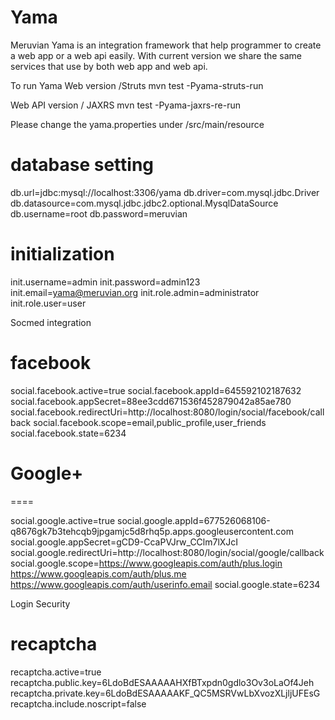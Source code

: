 Yama
====

Meruvian Yama is an integration framework that help programmer to create a web app or a web api easily. With current version we share the same services that use by both web app and web api.

To run Yama
Web version /Struts
mvn test -Pyama-struts-run

Web API version / JAXRS
mvn test -Pyama-jaxrs-re-run

Please change the yama.properties under /src/main/resource
# database setting
db.url=jdbc:mysql://localhost:3306/yama
db.driver=com.mysql.jdbc.Driver
db.datasource=com.mysql.jdbc.jdbc2.optional.MysqlDataSource
db.username=root
db.password=meruvian

# initialization
init.username=admin
init.password=admin123
init.email=yama@meruvian.org
init.role.admin=administrator
init.role.user=user

Socmed integration 
# facebook
social.facebook.active=true
social.facebook.appId=645592102187632
social.facebook.appSecret=88ee3cdd671536f452879042a85ae780
social.facebook.redirectUri=http://localhost:8080/login/social/facebook/callback
social.facebook.scope=email,public_profile,user_friends
social.facebook.state=6234

# Google+
====

social.google.active=true
social.google.appId=677526068106-q8676gk7b3tehcqb9jpgamjc5d8rhq5p.apps.googleusercontent.com
social.google.appSecret=gCD9-CcaPVJrw_CClm7lXJcI
social.google.redirectUri=http://localhost:8080/login/social/google/callback
social.google.scope=https://www.googleapis.com/auth/plus.login https://www.googleapis.com/auth/plus.me https://www.googleapis.com/auth/userinfo.email
social.google.state=6234

Login Security
# recaptcha
recaptcha.active=true
recaptcha.public.key=6LdoBdESAAAAAHXfBTxpdn0gdlo3Ov3oLaOf4Jeh
recaptcha.private.key=6LdoBdESAAAAAKF_QC5MSRVwLbXvozXLjljUFEsG
recaptcha.include.noscript=false


